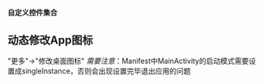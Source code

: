 #### 自定义控件集合

## 动态修改App图标

"更多"->"修改桌面图标"
*需要注意*：Manifest中MainActivity的启动模式需要设置成singleInstance，否则会出现设置完毕退出应用的问题